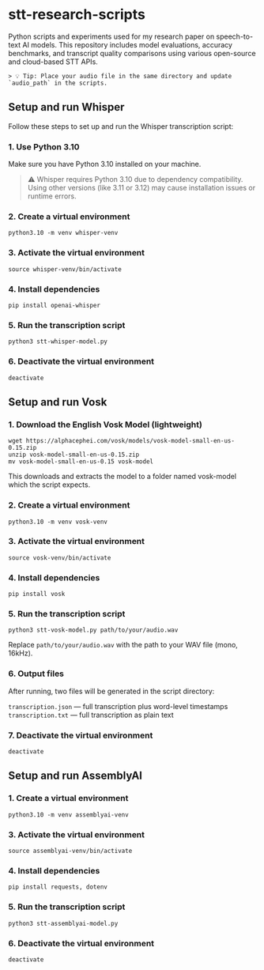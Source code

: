 # stt-research-scripts

Python scripts and experiments used for my research paper on speech-to-text AI models. This repository includes model evaluations, accuracy benchmarks, and transcript quality comparisons using various open-source and cloud-based STT APIs.

````
> 💡 Tip: Place your audio file in the same directory and update `audio_path` in the scripts.
````


## Setup and run Whisper

Follow these steps to set up and run the Whisper transcription script:


### 1. Use Python 3.10

Make sure you have Python 3.10 installed on your machine.

> ⚠️ Whisper requires Python 3.10 due to dependency compatibility. Using other versions (like 3.11 or 3.12) may cause installation issues or runtime errors.

### 2. Create a virtual environment

```
python3.10 -m venv whisper-venv
```

### 3. Activate the virtual environment

```
source whisper-venv/bin/activate
```

### 4. Install dependencies

```
pip install openai-whisper
```

### 5. Run the transcription script

```
python3 stt-whisper-model.py
```

### 6. Deactivate the virtual environment

```
deactivate
```

## Setup and run Vosk

### 1. Download the English Vosk Model (lightweight)

```
wget https://alphacephei.com/vosk/models/vosk-model-small-en-us-0.15.zip
unzip vosk-model-small-en-us-0.15.zip
mv vosk-model-small-en-us-0.15 vosk-model
```
This downloads and extracts the model to a folder named vosk-model which the script expects.

### 2. Create a virtual environment

```
python3.10 -m venv vosk-venv
```

### 3. Activate the virtual environment

```
source vosk-venv/bin/activate
```

### 4. Install dependencies

```
pip install vosk
```

### 5. Run the transcription script

```
python3 stt-vosk-model.py path/to/your/audio.wav
```
Replace `path/to/your/audio.wav` with the path to your WAV file (mono, 16kHz).

### 6. Output files
After running, two files will be generated in the script directory:

`transcription.json` — full transcription plus word-level timestamps
`transcription.txt` — full transcription as plain text

### 7. Deactivate the virtual environment

```
deactivate
```
## Setup and run AssemblyAI

### 1. Create a virtual environment

```
python3.10 -m venv assemblyai-venv
```

### 3. Activate the virtual environment

```
source assemblyai-venv/bin/activate
```

### 4. Install dependencies

```
pip install requests, dotenv
```

### 5. Run the transcription script

```
python3 stt-assemblyai-model.py
```

### 6. Deactivate the virtual environment

```
deactivate
```
